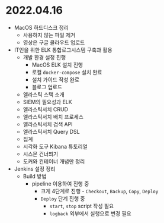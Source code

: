 # 2022.04.16

- MacOS 하드디스크 정리
	- 사용하지 않는 파일 제거
	- 영상은 구글 클라우드 업로드
- IT인을 위한 ELK 통합로그시스템 구축과 활용
	- 개발 환경 설정 진행
		- MacOS ELK 설치 진행
		- 로컬 `docker-compose` 설치 완료
		- 설치 가이드 작성 완료
		- 블로그 업로드
	- 엘라스틱 스택 소개
	- SIEM의 필요성과 ELK
	- 엘라스틱서치 CRUD
	- 엘라스틱서치 배치 프로세스
	- 엘라스틱서치 검색 API
	- 엘라스틱서치 Query DSL
	- 집계
	- 시각화 도구 Kibana 튜토리얼
	- 시스몬 건너띄기
	- 도커와 컨테이너 개념만 정리
- Jenkins 설정 정리
	- Build 방법
		- pipeline 이용하여 진행 중
			- 크게 4단계로 진행 - `Checkout`, `Backup`, `Copy`, `Deploy`
			- `Deploy` 단계 진행 중
				- `start`, `stop` script 작성 필요
				- `logback` 외부에서 실행으로 변경 필요
